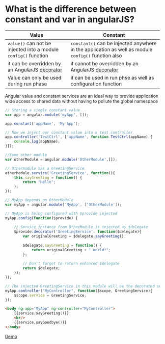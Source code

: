 # What is the difference between constant and var in angularJS?

| Value      | Constant | 
|------------|----------|
| ```value()``` can not be injected into a module ```config()``` function   | ```constant()``` can be injected anywhere in the application as well as module ```config()``` function also| 
| it can be overridden by an AngularJS [decorator](https://docs.angularjs.org/api/auto/service/$provide#decorator) | it cannot be overridden by an AngularJS [decorator](https://docs.angularjs.org/api/auto/service/$provide#decorator) |
| Value can only be used during run phase | it can be used in run phse as well as configuration function |

Angular value and constant services are an ideal way to provide application wide access to shared data without having to pollute the global namespace

```js
// Storing a single constant value
var app = angular.module('myApp', []);

app.constant('appName', 'My App');

// Now we inject our constant value into a test controller
app.controller('TestCtrl', ['appName', function TestCtrl(appName) {
    console.log(appName);
}]);
```

```js
//Some other module
var otherModule = angular.module('OtherModule',[]);

// Othermodule has a GreetingService
otherModule.service('GreetingService', function(){
    this.sayGreeting = function() {
        return "Hello";
    };
});

// MyApp depends on OtherModule
var myApp = angular.module('MyApp', ['OtherModule']);

// MyApp is being configured with $provide injected
myApp.config(function($provide) {
   
    // Service instance from OtherModule is injected as $delegate
    $provide.decorator('GreetingService', function($delegate){
        var originalGreeting = $delegate.sayGreeting();
        
        $delegate.sayGreeting = function() {
            return originalGreeting + " World!";
        };
       
        // Don't forget to return enhanced $delegate
        return $delegate;
    });
});

// The injected GreetingService in this module will be the decorated service
myApp.controller("MyController", function($scope, GreetingService){
    $scope.service = GreetingService;
});
```
```html
<body ng-app="MyApp" ng-controller="MyController">
    {{service.sayGreeting()}}
    <br/>
    {{service.sayGoodbye()}}
</body>
```
[Demo](http://jsfiddle.net/anandmanisankar/jd86qerb/)

